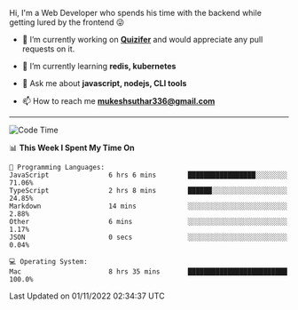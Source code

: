 Hi, I'm a Web Developer who spends his time with the backend while getting lured by the frontend 😜

- 🔭 I’m currently working on **[Quizifer](https://github.com/SutharMukesh/Quizifer/)** and would appreciate any pull requests on it.

- 🌱 I’m currently learning **redis, kubernetes**

- 💬 Ask me about **javascript, nodejs, CLI tools**

- 📫 How to reach me **mukeshsuthar336@gmail.com**

---
<!--START_SECTION:waka-->
![Code Time](http://img.shields.io/badge/Code%20Time-1%2C841%20hrs%2032%20mins-blue)

📊 **This Week I Spent My Time On** 

```text
💬 Programming Languages: 
JavaScript               6 hrs 6 mins        █████████████████░░░░░░░░   71.06% 
TypeScript               2 hrs 8 mins        ██████░░░░░░░░░░░░░░░░░░░   24.85% 
Markdown                 14 mins             ░░░░░░░░░░░░░░░░░░░░░░░░░   2.88% 
Other                    6 mins              ░░░░░░░░░░░░░░░░░░░░░░░░░   1.17% 
JSON                     0 secs              ░░░░░░░░░░░░░░░░░░░░░░░░░   0.04%

💻 Operating System: 
Mac                      8 hrs 35 mins       █████████████████████████   100.0%

```


 Last Updated on 01/11/2022 02:34:37 UTC
<!--END_SECTION:waka-->
